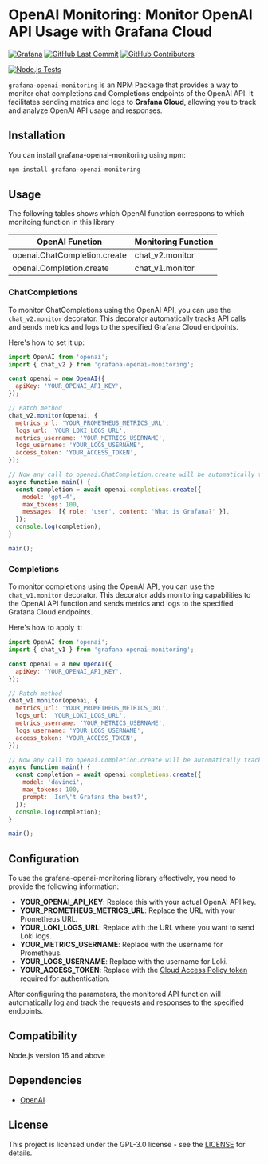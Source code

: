 # OpenAI Monitoring: Monitor OpenAI API Usage with Grafana Cloud
[![Grafana](https://img.shields.io/badge/grafana-%23F46800.svg?&logo=grafana&logoColor=white)](https://grafana.com)
[![GitHub Last Commit](https://img.shields.io/github/last-commit/grafana/grafana-openai-monitoring)](https://github.com/grafana/grafana-openai-monitoring/tags)
[![GitHub Contributors](https://img.shields.io/github/contributors/grafana/grafana-openai-monitoring)](https://github.com/grafana/grafana-openai-monitoring/tags)

[![Node.js Tests](https://github.com/grafana/grafana-openai-monitoring/actions/workflows/nodejs-tests.yml/badge.svg?branch=main)](https://github.com/grafana/grafana-openai-monitoring/actions/workflows/nodejs-tests.yml)

`grafana-openai-monitoring` is an NPM Package that provides a way to monitor chat completions and Completions endpoints of the OpenAI API. It facilitates sending metrics and logs to **Grafana Cloud**, allowing you to track and analyze OpenAI API usage and responses.

## Installation
You can install grafana-openai-monitoring using npm:

```bash
npm install grafana-openai-monitoring
```

## Usage

The following tables shows which OpenAI function correspons to which monitoing function in this library

| OpenAI Function                 | Monitoring Function |
|---------------------------------|---------------------|
| openai.ChatCompletion.create	  | chat_v2.monitor    |
| openai.Completion.create	      | chat_v1.monitor    |

### ChatCompletions

To monitor ChatCompletions using the OpenAI API, you can use the `chat_v2.monitor` decorator. This decorator automatically tracks API calls and sends metrics and logs to the specified Grafana Cloud endpoints.

Here's how to set it up:

```javascript
import OpenAI from 'openai';
import { chat_v2 } from 'grafana-openai-monitoring';

const openai = new OpenAI({
  apiKey: 'YOUR_OPENAI_API_KEY',
});

// Patch method
chat_v2.monitor(openai, {
  metrics_url: 'YOUR_PROMETHEUS_METRICS_URL',
  logs_url: 'YOUR_LOKI_LOGS_URL',
  metrics_username: 'YOUR_METRICS_USERNAME',
  logs_username: 'YOUR_LOGS_USERNAME',
  access_token: 'YOUR_ACCESS_TOKEN',
});

// Now any call to openai.ChatCompletion.create will be automatically tracked
async function main() {
  const completion = await openai.completions.create({
    model: 'gpt-4',
    max_tokens: 100,
    messages: [{ role: 'user', content: 'What is Grafana?' }],
  });
  console.log(completion);
}

main();
```

### Completions

To monitor completions using the OpenAI API, you can use the `chat_v1.monitor` decorator. This decorator adds monitoring capabilities to the OpenAI API function and sends metrics and logs to the specified Grafana Cloud endpoints.

Here's how to apply it:

```javascript
import OpenAI from 'openai';
import { chat_v1 } from 'grafana-openai-monitoring';

const openai = a new OpenAI({
  apiKey: 'YOUR_OPENAI_API_KEY',
});

// Patch method
chat_v1.monitor(openai, {
  metrics_url: 'YOUR_PROMETHEUS_METRICS_URL',
  logs_url: 'YOUR_LOKI_LOGS_URL',
  metrics_username: 'YOUR_METRICS_USERNAME',
  logs_username: 'YOUR_LOGS_USERNAME',
  access_token: 'YOUR_ACCESS_TOKEN',
});

// Now any call to openai.Completion.create will be automatically tracked
async function main() {
  const completion = await openai.completions.create({
    model: 'davinci',
    max_tokens: 100,
    prompt: 'Isn\'t Grafana the best?',
  });
  console.log(completion);
}

main();
```

## Configuration
To use the grafana-openai-monitoring library effectively, you need to provide the following information:

- **YOUR_OPENAI_API_KEY**: Replace this with your actual OpenAI API key.
- **YOUR_PROMETHEUS_METRICS_URL**: Replace the URL with your Prometheus URL.
- **YOUR_LOKI_LOGS_URL**: Replace with the URL where you want to send Loki logs.
- **YOUR_METRICS_USERNAME**: Replace with the username for Prometheus.
- **YOUR_LOGS_USERNAME**: Replace with the username for Loki.
- **YOUR_ACCESS_TOKEN**: Replace with the [Cloud Access Policy token](https://grafana.com/docs/grafana-cloud/account-management/authentication-and-permissions/access-policies/) required for authentication.

After configuring the parameters, the monitored API function will automatically log and track the requests and responses to the specified endpoints.

## Compatibility
Node.js version 16 and above

## Dependencies
- [OpenAI](https://pypi.org/project/openai/)

## License
This project is licensed under the  GPL-3.0 license - see the [LICENSE](LICENSE.txt) for details.
